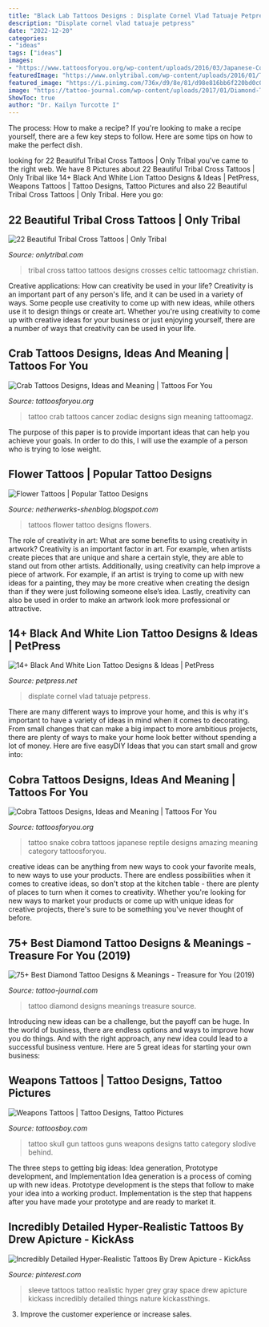 ```yaml
---
title: "Black Lab Tattoos Designs : Displate Cornel Vlad Tatuaje Petpress"
description: "Displate cornel vlad tatuaje petpress"
date: "2022-12-20"
categories:
- "ideas"
tags: ["ideas"]
images:
- "https://www.tattoosforyou.org/wp-content/uploads/2016/03/Japanese-Cobra-Tattoo.jpg"
featuredImage: "https://www.onlytribal.com/wp-content/uploads/2016/01/Tribal-Tattoo-Cross.jpg"
featured_image: "https://i.pinimg.com/736x/d9/8e/81/d98e816bb6f220bd0c07e864f4476545.jpg"
image: "https://tattoo-journal.com/wp-content/uploads/2017/01/Diamond-Tattoo-56-650x650.jpg"
ShowToc: true
author: "Dr. Kailyn Turcotte I"
---
```



The process: How to make a recipe?
If you're looking to make a recipe yourself, there are a few key steps to follow. Here are some tips on how to make the perfect dish.

	

		
looking for 22 Beautiful Tribal Cross Tattoos | Only Tribal you've came to the right web. We have 8 Pictures about 22 Beautiful Tribal Cross Tattoos | Only Tribal like 14+ Black And White Lion Tattoo Designs &amp; Ideas | PetPress, Weapons Tattoos | Tattoo Designs, Tattoo Pictures and also 22 Beautiful Tribal Cross Tattoos | Only Tribal. Here you go:
		
    
## 22 Beautiful Tribal Cross Tattoos | Only Tribal

<img loading=lazy src="https://www.onlytribal.com/wp-content/uploads/2016/01/Tribal-Tattoo-Cross.jpg" onerror="this.onerror=null;this.src='https://tse4.mm.bing.net/th?id=OIP.ztWvwJIDNS_BatsoGngLtgHaJ3&amp;pid=15.1';" alt="22 Beautiful Tribal Cross Tattoos | Only Tribal">

_Source: onlytribal.com_

>tribal cross tattoo tattoos designs crosses celtic tattoomagz christian. 

	

Creative applications: How can creativity be used in your life?
Creativity is an important part of any person's life, and it can be used in a variety of ways. Some people use creativity to come up with new ideas, while others use it to design things or create art. Whether you're using creativity to come up with creative ideas for your business or just enjoying yourself, there are a number of ways that creativity can be used in your life.

    
## Crab Tattoos Designs, Ideas And Meaning | Tattoos For You

<img loading=lazy src="https://www.tattoosforyou.org/wp-content/uploads/2016/03/Crab-Tattoo-Ideas.jpg" onerror="this.onerror=null;this.src='https://tse2.mm.bing.net/th?id=OIP.Q0EabrMXcC5_hig4HK7JbAHaJ5&amp;pid=15.1';" alt="Crab Tattoos Designs, Ideas and Meaning | Tattoos For You">

_Source: tattoosforyou.org_

>tattoo crab tattoos cancer zodiac designs sign meaning tattoomagz. 

	

The purpose of this paper is to provide important ideas that can help you achieve your goals. In order to do this, I will use the example of a person who is trying to lose weight.

    
## Flower Tattoos | Popular Tattoo Designs

<img loading=lazy src="http://1.bp.blogspot.com/-wUcrAZq50V8/UQZZGk8NIQI/AAAAAAAANu0/ehEADGOhKDw/s1600/Flowers_tattoo_221.jpg" onerror="this.onerror=null;this.src='https://tse3.mm.bing.net/th?id=OIP.3-mibfn04xFMfls0zuk55gHaLH&amp;pid=15.1';" alt="Flower Tattoos | Popular Tattoo Designs">

_Source: netherwerks-shenblog.blogspot.com_

>tattoos flower tattoo designs flowers. 

	

The role of creativity in art: What are some benefits to using creativity in artwork?
Creativity is an important factor in art. For example, when artists create pieces that are unique and share a certain style, they are able to stand out from other artists. Additionally, using creativity can help improve a piece of artwork. For example, if an artist is trying to come up with new ideas for a painting, they may be more creative when creating the design than if they were just following someone else’s idea. Lastly, creativity can also be used in order to make an artwork look more professional or attractive.

    
## 14+ Black And White Lion Tattoo Designs &amp; Ideas | PetPress

<img loading=lazy src="https://cdn.petpress.net/wp-content/uploads/2020/04/12003540/black-and-white-lion-tattoo-art-animal.jpg" onerror="this.onerror=null;this.src='https://tse2.mm.bing.net/th?id=OIP.7XLmy3u2cg-b1e8Fx0lCsgHaKY&amp;pid=15.1';" alt="14+ Black And White Lion Tattoo Designs &amp; Ideas | PetPress">

_Source: petpress.net_

>displate cornel vlad tatuaje petpress. 

	

There are many different ways to improve your home, and this is why it's important to have a variety of ideas in mind when it comes to decorating. From small changes that can make a big impact to more ambitious projects, there are plenty of ways to make your home look better without spending a lot of money. Here are five easyDIY Ideas that you can start small and grow into: 

    
## Cobra Tattoos Designs, Ideas And Meaning | Tattoos For You

<img loading=lazy src="https://www.tattoosforyou.org/wp-content/uploads/2016/03/Japanese-Cobra-Tattoo.jpg" onerror="this.onerror=null;this.src='https://tse2.mm.bing.net/th?id=OIP.nmWIQ7OZhnJ4xdDjuERQuwHaLM&amp;pid=15.1';" alt="Cobra Tattoos Designs, Ideas and Meaning | Tattoos For You">

_Source: tattoosforyou.org_

>tattoo snake cobra tattoos japanese reptile designs amazing meaning category tattoosforyou. 

	

creative ideas can be anything from new ways to cook your favorite meals, to new ways to use your products. There are endless possibilities when it comes to creative ideas, so don't stop at the kitchen table - there are plenty of places to turn when it comes to creativity. Whether you're looking for new ways to market your products or come up with unique ideas for creative projects, there's sure to be something you've never thought of before.

    
## 75+ Best Diamond Tattoo Designs &amp; Meanings - Treasure For You (2019)

<img loading=lazy src="https://tattoo-journal.com/wp-content/uploads/2017/01/Diamond-Tattoo-56-650x650.jpg" onerror="this.onerror=null;this.src='https://tse4.mm.bing.net/th?id=OIP.cBwilRqLQWXaqkE_VBPU5QHaHa&amp;pid=15.1';" alt="75+ Best Diamond Tattoo Designs &amp; Meanings - Treasure for You (2019)">

_Source: tattoo-journal.com_

>tattoo diamond designs meanings treasure source. 

	

Introducing new ideas can be a challenge, but the payoff can be huge. In the world of business, there are endless options and ways to improve how you do things. And with the right approach, any new idea could lead to a successful business venture. Here are 5 great ideas for starting your own business: 

    
## Weapons Tattoos | Tattoo Designs, Tattoo Pictures

<img loading=lazy src="http://www.tattoosboy.com/wp-content/uploads/2013/12/Skull-Guns-Tattoo-On-Back.jpg" onerror="this.onerror=null;this.src='https://tse3.mm.bing.net/th?id=OIP.jPHaiAqeQ6JMsDql0RTHVwHaJ4&amp;pid=15.1';" alt="Weapons Tattoos | Tattoo Designs, Tattoo Pictures">

_Source: tattoosboy.com_

>tattoo skull gun tattoos guns weapons designs tatto category slodive behind. 

	

The three steps to getting big ideas: Idea generation, Prototype development, and Implementation
Idea generation is a process of coming up with new ideas. Prototype development is the steps that follow to make your idea into a working product. Implementation is the step that happens after you have made your prototype and are ready to market it.

    
## Incredibly Detailed Hyper-Realistic Tattoos By Drew Apicture - KickAss

<img loading=lazy src="https://i.pinimg.com/736x/d9/8e/81/d98e816bb6f220bd0c07e864f4476545.jpg" onerror="this.onerror=null;this.src='https://tse1.mm.bing.net/th?id=OIP.wjf817w3fNF9pPqh_-9OAwHaKW&amp;pid=15.1';" alt="Incredibly Detailed Hyper-Realistic Tattoos By Drew Apicture - KickAss">

_Source: pinterest.com_

>sleeve tattoos tattoo realistic hyper grey gray space drew apicture kickass incredibly detailed things nature kickassthings. 

	

3. Improve the customer experience or increase sales.

